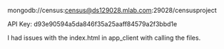 mongodb://census:census@ds129028.mlab.com:29028/censusproject

API Key: d93e90594a5da846f35a25aaff84579a2f3bbd1e

I had issues with the index.html in app_client with calling the files.